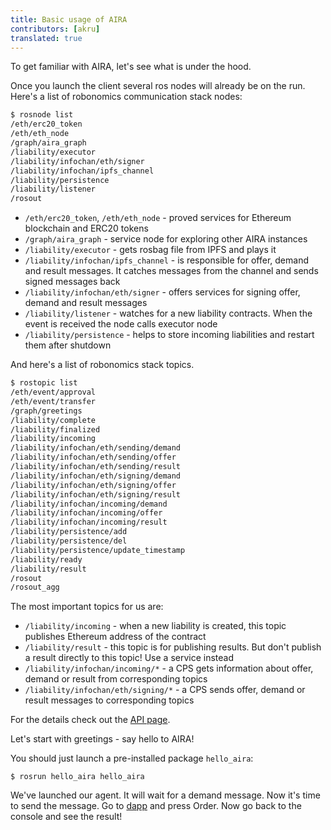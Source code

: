 ```yaml
---
title: Basic usage of AIRA 
contributors: [akru]
translated: true
---
```


To get familiar with AIRA, let's see what is under the hood.

Once you launch the client several ros nodes will already be on the run. Here's a list of robonomics communication stack nodes:

```bash
$ rosnode list
/eth/erc20_token
/eth/eth_node
/graph/aira_graph
/liability/executor
/liability/infochan/eth/signer
/liability/infochan/ipfs_channel
/liability/persistence
/liability/listener
/rosout
```

- `/eth/erc20_token`, `/eth/eth_node` - proved services for Ethereum blockchain and ERC20 tokens
- `/graph/aira_graph` - service node for exploring other AIRA instances
- `/liability/executor` - gets rosbag file from IPFS and plays it
- `/liability/infochan/ipfs_channel` - is responsible for offer, demand and result messages. It catches messages from the channel and sends signed messages back
- `/liability/infochan/eth/signer` - offers services for signing offer, demand and result messages
- `/liability/listener` - watches for a new liability contracts. When the event is received the node calls executor node
- `/liability/persistence` - helps to store incoming liabilities and restart them after shutdown

And here's a list of robonomics stack topics.

```bash
$ rostopic list
/eth/event/approval
/eth/event/transfer
/graph/greetings
/liability/complete
/liability/finalized
/liability/incoming
/liability/infochan/eth/sending/demand
/liability/infochan/eth/sending/offer
/liability/infochan/eth/sending/result
/liability/infochan/eth/signing/demand
/liability/infochan/eth/signing/offer
/liability/infochan/eth/signing/result
/liability/infochan/incoming/demand
/liability/infochan/incoming/offer
/liability/infochan/incoming/result
/liability/persistence/add
/liability/persistence/del
/liability/persistence/update_timestamp
/liability/ready
/liability/result
/rosout
/rosout_agg
```

The most important topics for us are:

- `/liability/incoming` - when a new liability is created, this topic publishes Ethereum address of the contract
- `/liability/result` - this topic is for publishing results. But don't publish a result directly to this topic! Use a service instead
- `/liability/infochan/incoming/*` - a CPS gets information about offer, demand or result from corresponding topics
- `/liability/infochan/eth/signing/*` - a CPS sends offer, demand or result messages to corresponding topics

For the details check out the [API page](/docs/robonomics-liability/).

Let's start with greetings - say hello to AIRA!

You should just launch a pre-installed package `hello_aira`:

```
$ rosrun hello_aira hello_aira
```

We've launched our agent. It will wait for a demand message. Now it's time to send the message. Go to [dapp](https://airalab.github.io/robonomics_tutorials/) and press Order.
Now go back to the console and see the result!